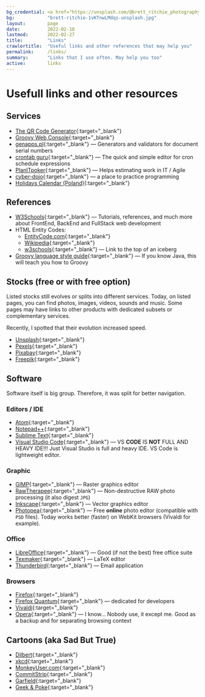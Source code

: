 ```yaml
---
bg_credential: <a href="https://unsplash.com/@brett_ritchie_photography?utm_source=unsplash&utm_medium=referral&utm_content=creditCopyText" target="_blank">Brett Ritchie</a> on <a href="https://unsplash.com/?utm_source=unsplash&utm_medium=referral&utm_content=creditCopyText" target="_blank">Unsplash</a>
bg:            "brett-ritchie-1vKTnwLMdqs-unsplash.jpg"
layout:        page
date:          2022-02-18
lastmod:       2022-02-27
title:         "Links"
crawlertitle:  "Useful links and other references that may help you"
permalink:     /links/
summary:       "Links that I use often. May help you too"
active:        links
---
```


# Usefull links and other resources

## Services

- [The QR Code Generator](https://www.the-qrcode-generator.com/){:target="_blank"}
- [Groovy Web Console](https://groovyconsole.appspot.com/){:target="_blank"}
- [genapps.pl](http://genapps.pl/){:target="_blank"} &mdash; Generators and validators for document serial numbers
- [crontab guru](https://crontab.guru/){:target="_blank"} &mdash; The quick and simple editor for cron schedule expressions
- [PlanITpoker](https://www.planitpoker.com/){:target="_blank"} &mdash; Helps estimating work in IT / Agile
- [cyber-dojo](https://cyber-dojo.org){:target="_blank"} &mdash; a place to practice programming
- [Holidays Calendar (Poland)](https://www.kalendarzswiat.pl/kalendarz/){:target="_blank"}

## References

- [W3Schools](https://www.w3schools.com/){:target="_blank"} &mdash; Tutorials, references, and much more about FrontEnd, BackEnd and FullStack web development
- HTML Entity Codes:
  - [EntityCode.com](https://entitycode.com/){:target="_blank"}
  - [Wikipedia](https://en.wikipedia.org/wiki/List_of_XML_and_HTML_character_entity_references#Character_entity_references_in_HTML){:target="_blank"}
  - [w3schools](https://www.w3schools.com/charsets/ref_html_utf8.asp){:target="_blank"} &mdash; Link to the top of an iceberg
- [Groovy language style guide](https://groovy-lang.org/style-guide.html){:target="_blank"} &mdash; If you know Java, this will teach you how to Groovy

## Stocks (free or with free option)

Listed stocks still evolves or splits into different services. Today, on listed pages, you can find photos, images,
videos, sounds and music. Some pages may have links to other products with dedicated subsets or complementary services.

Recently, I spotted that their evolution increased speed.

- [Unsplash](https://unsplash.com/){:target="_blank"}
- [Pexels](https://www.pexels.com){:target="_blank"}
- [Pixabay](https://pixabay.com){:target="_blank"}
- [Freepik](https://www.freepik.com/){:target="_blank"}

## Software

Software itself is big group. Therefore, it was split for better navigation.

### Editors / IDE

- [Atom](https://atom.io/){:target="_blank"}
- [Notepad++](https://notepad-plus-plus.org/){:target="_blank"}
- [Sublime Text](http://www.sublimetext.com/){:target="_blank"}
- [Visual Studio Code](https://code.visualstudio.com/){:target="_blank"} &mdash; VS **CODE** IS **NOT** FULL AND HEAVY IDE!!! Just Visual Studio is full and heavy IDE. VS Code is lightweight editor.

### Graphic

- [GIMP](https://www.gimp.org/){:target="_blank"} &mdash; Raster graphics editor
- [RawTherapee](https://rawtherapee.com/){:target="_blank"} &mdash; Non-destructive RAW photo processing (it also digest `JPG`)
- [Inkscape](https://inkscape.org){:target="_blank"} &mdash; Vector graphics editor
- [Photopea](https://www.photopea.com/){:target="_blank"} &mdash; Free **online** photo editor (compatible with `PSD` files). Today works better (faster) on WebKit browsers (Vivaldi for example).

### Office

- [LibreOffice](https://www.libreoffice.org/){:target="_blank"} &mdash; Good (if not the best) free office suite
- [Texmaker](https://www.xm1math.net/texmaker/){:target="_blank"} &mdash; LaTeX editor
- [Thunderbird](https://www.thunderbird.net/en-US/){:target="_blank"} &mdash; Email application

### Browsers

- [Firefox](https://www.mozilla.org/en-US/firefox/new/){:target="_blank"}
- [Firefox Quantum](https://www.mozilla.org/en-US/firefox/browsers/quantum/){:target="_blank"} &mdash; dedicated for developers
- [Vivaldi](https://vivaldi.com){:target="_blank"}
- [Opera](https://www.opera.com/){:target="_blank"} &mdash; I know&hellip; Nobody use, it except me. Good as a backup and for separating browsing context

## Cartoons (aka Sad But True)

- [Dilbert](https://dilbert.com){:target="_blank"}
- [xkcd](https://xkcd.com){:target="_blank"}
- [MonkeyUser.com](https://www.monkeyuser.com){:target="_blank"}
- [CommitStrip](https://www.commitstrip.com){:target="_blank"}
- [Garfield](https://www.gocomics.com/garfield){:target="_blank"}
- [Geek & Poke](https://geek-and-poke.com){:target="_blank"}
